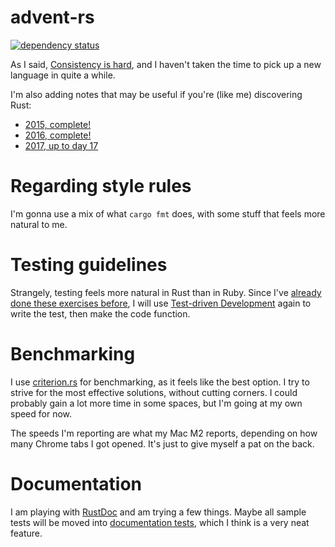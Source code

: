 # advent-rs

[![dependency status](https://deps.rs/repo/github/joshleaves/advent-rs/status.svg)](https://deps.rs/repo/github/joshleaves/advent-rs)

As I said, [Consistency is hard](https://github.com/joshleaves/advent-rb), and I haven't taken the time to pick up a new language in quite a while.

I'm also adding notes that may be useful if you're (like me) discovering Rust:
- [2015, complete!](NOTES_2015.md)
- [2016, complete!](NOTES_2016.md)
- [2017, up to day 17](NOTES_2017.md)

# Regarding style rules
I'm gonna use a mix of what `cargo fmt` does, with some stuff that feels more natural to me.

# Testing guidelines
Strangely, testing feels more natural in Rust than in Ruby. Since I've [already done these exercises before](https://github.com/joshleaves/advent-rb), I will use [Test-driven Development](https://en.wikipedia.org/wiki/Test-driven_development) again to write the test, then make the code function.

# Benchmarking
I use [criterion.rs](https://github.com/bheisler/criterion.rs) for benchmarking, as it feels like the best option. I try to strive for the most effective solutions, without cutting corners. I could probably gain a lot more time in some spaces, but I'm going at my own speed for now.

The speeds I'm reporting are what my Mac M2 reports, depending on how many Chrome tabs I got opened. It's just to give myself a pat on the back.

# Documentation
I am playing with [RustDoc](https://doc.rust-lang.org/rustdoc/what-is-rustdoc.html) and am trying a few things. Maybe all sample tests will be moved into [documentation tests](https://doc.rust-lang.org/rustdoc/write-documentation/documentation-tests.html), which I think is a very neat feature.
